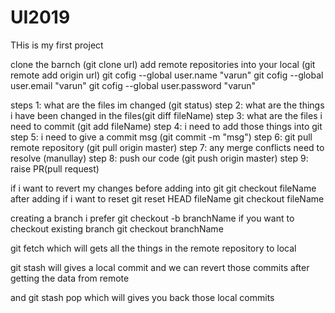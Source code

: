 # UI2019


THis is my first project

clone the barnch (git clone url)
add remote repositories into your local (git remote add origin url)
git cofig --global user.name "varun"
git cofig --global user.email "varun"
git cofig --global user.password "varun"

steps 1: what are the files im changed (git status)
step 2: what are the things i have been changed in the files(git diff fileName)
step 3: what are the files i need to commit (git add fileName)
step 4: i need to add those things into git 
step 5: i need to give a commit msg (git commit -m "msg")
step 6: git pull remote repository  (git pull origin master)
step 7: any merge conflicts need to resolve (manullay)
step 8: push our code (git push origin master)
step 9: raise PR(pull request) 


if i want to revert my changes before adding into git git checkout fileName
after adding if i want to reset
git reset HEAD fileName
git checkout fileName

creating a branch i prefer git checkout -b branchName
if you want to checkout existing branch git checkout branchName


git fetch which will gets all the things in the remote repository to local

git stash will gives a local commit and we can revert those commits after getting the data from remote

and git stash pop which will gives you back those local commits

